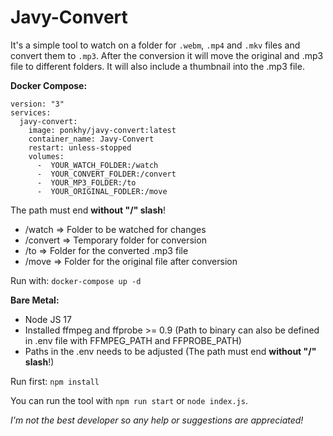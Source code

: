 #  Javy-Convert
  
It's a simple tool to watch on a folder for `.webm`, `.mp4` and `.mkv` files and convert them to `.mp3`.
After the conversion it will move the original and .mp3 file to different folders.
It will also include a thumbnail into the .mp3 file.


**Docker Compose:**
```
version: "3"
services:
  javy-convert:
    image: ponkhy/javy-convert:latest
    container_name: Javy-Convert
    restart: unless-stopped
    volumes:
      -  YOUR_WATCH_FOLDER:/watch
      -  YOUR_CONVERT_FOLDER:/convert
      -  YOUR_MP3_FOLDER:/to
      -  YOUR_ORIGINAL_FODLER:/move
```
The path must end **without "/" slash**!

- /watch => Folder to be watched for changes
- /convert => Temporary folder for conversion
- /to => Folder for the converted .mp3 file
- /move => Folder for the original file after conversion

Run with: `docker-compose up -d`


**Bare Metal:**
- Node JS 17
- Installed ffmpeg and ffprobe >= 0.9 (Path to binary can also be defined in .env file with FFMPEG_PATH and FFPROBE_PATH)
- Paths in the .env needs to be adjusted (The path must end **without "/" slash**!)

Run first: `npm install`

You can run the tool with `npm run start` or `node index.js`.


*I'm not the best developer so any help or suggestions are appreciated!*
